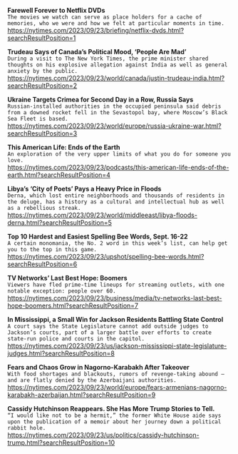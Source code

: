 **Farewell Forever to Netflix DVDs**\
`The movies we watch can serve as place holders for a cache of memories, who we were and how we felt at particular moments in time.`\
https://nytimes.com/2023/09/23/briefing/netflix-dvds.html?searchResultPosition=1

**Trudeau Says of Canada’s Political Mood, ‘People Are Mad’**\
`During a visit to The New York Times, the prime minister shared thoughts on his explosive allegation against India as well as general anxiety by the public.`\
https://nytimes.com/2023/09/23/world/canada/justin-trudeau-india.html?searchResultPosition=2

**Ukraine Targets Crimea for Second Day in a Row, Russia Says**\
`Russian-installed authorities in the occupied peninsula said debris from a downed rocket fell in the Sevastopol bay, where Moscow’s Black Sea Fleet is based.`\
https://nytimes.com/2023/09/23/world/europe/russia-ukraine-war.html?searchResultPosition=3

**This American Life: Ends of the Earth**\
`An exploration of the very upper limits of what you do for someone you love.`\
https://nytimes.com/2023/09/23/podcasts/this-american-life-ends-of-the-earth.html?searchResultPosition=4

**Libya’s ‘City of Poets’ Pays a Heavy Price in Floods**\
`Derna, which lost entire neighborhoods and thousands of residents in the deluge, has a history as a cultural and intellectual hub as well as a rebellious streak.`\
https://nytimes.com/2023/09/23/world/middleeast/libya-floods-derna.html?searchResultPosition=5

**Top 10 Hardest and Easiest Spelling Bee Words, Sept. 16-22**\
`A certain monomania, the No. 2 word in this week’s list, can help get you to the top in this game.`\
https://nytimes.com/2023/09/23/upshot/spelling-bee-words.html?searchResultPosition=6

**TV Networks’ Last Best Hope: Boomers**\
`Viewers have fled prime-time lineups for streaming outlets, with one notable exception: people over 60.`\
https://nytimes.com/2023/09/23/business/media/tv-networks-last-best-hope-boomers.html?searchResultPosition=7

**In Mississippi, a Small Win for Jackson Residents Battling State Control**\
`A court says the State Legislature cannot add outside judges to Jackson’s courts, part of a larger battle over efforts to create state-run police and courts in the capitol.`\
https://nytimes.com/2023/09/23/us/jackson-mississippi-state-legislature-judges.html?searchResultPosition=8

**Fears and Chaos Grow in Nagorno-Karabakh After Takeover**\
`With food shortages and blackouts, rumors of revenge-taking abound — and are flatly denied by the Azerbaijani authorities.`\
https://nytimes.com/2023/09/23/world/europe/fears-armenians-nagorno-karabakh-azerbaijan.html?searchResultPosition=9

**Cassidy Hutchinson Reappears. She Has More Trump Stories to Tell.**\
`“I would like not to be a hermit,” the former White House aide says upon the publication of a memoir about her journey down a political rabbit hole.`\
https://nytimes.com/2023/09/23/us/politics/cassidy-hutchinson-trump.html?searchResultPosition=10

